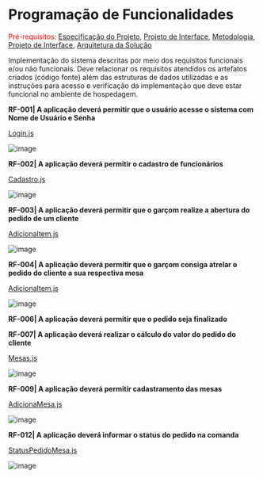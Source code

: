 # Programação de Funcionalidades

<span style="color:red">Pré-requisitos: <a href="2-Especificação do Projeto.md"> Especificação do Projeto</a></span>, <a href="3-Projeto de Interface.md"> Projeto de Interface</a>, <a href="4-Metodologia.md"> Metodologia</a>, <a href="3-Projeto de Interface.md"> Projeto de Interface</a>, <a href="5-Arquitetura da Solução.md"> Arquitetura da Solução</a>

Implementação do sistema descritas por meio dos requisitos funcionais e/ou não funcionais. Deve relacionar os requisitos atendidos os artefatos criados (código fonte) além das estruturas de dados utilizadas e as instruções para acesso e verificação da implementação que deve estar funcional no ambiente de hospedagem.

**RF-001|	A aplicação deverá permitir que o usuário acesse o sistema com Nome de Usuário e Senha**

[Login.js](https://github.com/ICEI-PUC-Minas-PMV-ADS/pmv-ads-2023-1-e3-proj-mov-t7-grupo4-orderapp/blob/main/src/pages/Login.js)

![image](https://github.com/ICEI-PUC-Minas-PMV-ADS/pmv-ads-2023-1-e3-proj-mov-t7-grupo4-orderapp/assets/59944150/4c6227ab-4a49-4950-a493-ceeaa3c0cab8)


**RF-002|	A aplicação deverá permitir o cadastro de funcionários**

[Cadastro.js](https://github.com/ICEI-PUC-Minas-PMV-ADS/pmv-ads-2023-1-e3-proj-mov-t7-grupo4-orderapp/blob/main/src/pages/Cadastro.js)

![image](https://github.com/ICEI-PUC-Minas-PMV-ADS/pmv-ads-2023-1-e3-proj-mov-t7-grupo4-orderapp/assets/59944150/8e1ddd8f-c1c3-4dfe-a9ca-6698eea4b4c4)


**RF-003| A aplicação deverá permitir que o garçom realize a abertura do pedido de um cliente**

[AdicionaItem.js](https://github.com/ICEI-PUC-Minas-PMV-ADS/pmv-ads-2023-1-e3-proj-mov-t7-grupo4-orderapp/blob/650bcff29cdd2d5a28a75f0e4d8692565d3b60ca/src/pages/AdicionaItem.js)

![image](https://github.com/ICEI-PUC-Minas-PMV-ADS/pmv-ads-2023-1-e3-proj-mov-t7-grupo4-orderapp/assets/59944150/6b87a1da-5a11-454b-a214-e62504ee5580)


**RF-004| A aplicação deverá permitir que o garçom consiga atrelar o pedido do cliente a sua respectiva mesa**

[AdicionaItem.js](https://github.com/ICEI-PUC-Minas-PMV-ADS/pmv-ads-2023-1-e3-proj-mov-t7-grupo4-orderapp/blob/650bcff29cdd2d5a28a75f0e4d8692565d3b60ca/src/pages/AdicionaItem.js)

![image](https://github.com/ICEI-PUC-Minas-PMV-ADS/pmv-ads-2023-1-e3-proj-mov-t7-grupo4-orderapp/assets/59944150/c03c1183-adeb-4a6a-9d25-39d17e9e4e19)


**RF-006| A aplicação deverá permitir que o pedido seja finalizado**

**RF-007| A aplicação deverá realizar o cálculo do valor do pedido do cliente**

[Mesas.js](https://github.com/ICEI-PUC-Minas-PMV-ADS/pmv-ads-2023-1-e3-proj-mov-t7-grupo4-orderapp/blob/650bcff29cdd2d5a28a75f0e4d8692565d3b60ca/src/pages/Mesas.js)

![image](https://github.com/ICEI-PUC-Minas-PMV-ADS/pmv-ads-2023-1-e3-proj-mov-t7-grupo4-orderapp/assets/59944150/4aec84fd-1da2-4ea8-b08c-2ef4a6d3ee5b)


**RF-009| A aplicação deverá permitir cadastramento das mesas**

[AdicionaMesa.js](https://github.com/ICEI-PUC-Minas-PMV-ADS/pmv-ads-2023-1-e3-proj-mov-t7-grupo4-orderapp/blob/650bcff29cdd2d5a28a75f0e4d8692565d3b60ca/src/pages/AdicionaMesa.js)

![image](https://github.com/ICEI-PUC-Minas-PMV-ADS/pmv-ads-2023-1-e3-proj-mov-t7-grupo4-orderapp/assets/59944150/f8c086db-b7b2-4c60-8b3d-8668a2e417b1)

**RF-012| A aplicação deverá informar o status do pedido na comanda**

[StatusPedidoMesa.js](https://github.com/ICEI-PUC-Minas-PMV-ADS/pmv-ads-2023-1-e3-proj-mov-t7-grupo4-orderapp/blob/650bcff29cdd2d5a28a75f0e4d8692565d3b60ca/src/pages/StatusPedidoMesa.js)

![image](https://github.com/ICEI-PUC-Minas-PMV-ADS/pmv-ads-2023-1-e3-proj-mov-t7-grupo4-orderapp/assets/59944150/72a5eff8-77d9-43b8-a48a-2c9cf361155d)




